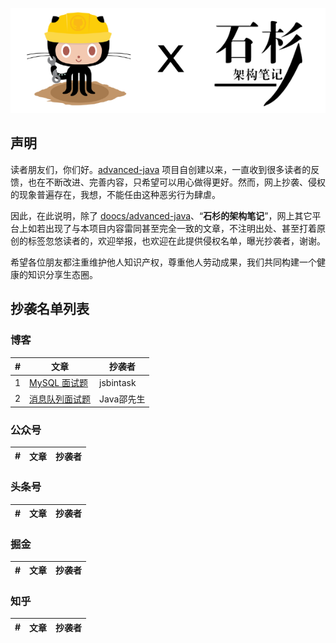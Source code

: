 <p align="center">
  <a href="https://github.com/doocs/advanced-java"><img src="./images/advanced-java-doocs-shishan.png" alt="维权行动"></a>
</p>

## 声明
读者朋友们，你们好。[advanced-java](https://github.com/doocs/advanced-java) 项目自创建以来，一直收到很多读者的反馈，也在不断改进、完善内容，只希望可以用心做得更好。然而，网上抄袭、侵权的现象普遍存在，我想，不能任由这种恶劣行为肆虐。

因此，在此说明，除了 [doocs/advanced-java](https://github.com/doocs/advanced-java)、“**石杉的架构笔记**”，网上其它平台上如若出现了与本项目内容雷同甚至完全一致的文章，不注明出处、甚至打着原创的标签忽悠读者的，欢迎举报，也欢迎在此提供侵权名单，曝光抄袭者，谢谢。

希望各位朋友都注重维护他人知识产权，尊重他人劳动成果，我们共同构建一个健康的知识分享生态圈。

## 抄袭名单列表

### 博客
| # | 文章 | 抄袭者 |
|---|---|---|
| 1 | [MySQL 面试题](https://jsbintask.cn/2019/02/17/interview/interview-high-concurrency-design/) | jsbintask |
| 2 | [消息队列面试题](https://blog.51cto.com/13904503/2351522) | Java邵先生 |


### 公众号
| # | 文章 | 抄袭者 |
|---|---|---|

### 头条号
| # | 文章 | 抄袭者 |
|---|---|---|

### 掘金
| # | 文章 | 抄袭者 |
|---|---|---|

### 知乎
| # | 文章 | 抄袭者 |
|---|---|---|